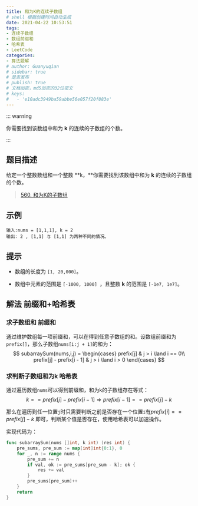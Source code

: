 ```yaml
---
title: 和为K的连续子数组
# shell 根据创建时间自动生成
date: 2021-04-22 10:53:51
tags:
- 连续子数组
- 数组前缀和
- 哈希表
- LeetCode
categories:
- 算法题解
# author: Guanyuqian
# sidebar: true
# 是否发布
# publish: true
# 文档加密，md5加密的32位密文
# keys:
# 	- 'e10adc3949ba59abbe56e057f20f883e'
---
```


::: warning

你需要找到该数组中和为 **k** 的连续的子数组的个数。

:::

<!-- more -->

## 题目描述

给定一个整数数组和一个整数 **k，**你需要找到该数组中和为 **k** 的连续的子数组的个数。

> [560. 和为K的子数组](https://leetcode-cn.com/problems/subarray-sum-equals-k/)

## 示例

```
输入:nums = [1,1,1], k = 2
输出: 2 , [1,1] 与 [1,1] 为两种不同的情况。
```



## 提示

- 数组的长度为 `[1, 20,000]`。

- 数组中元素的范围是 `[-1000, 1000] `，且整数 **k** 的范围是 `[-1e7, 1e7]`。

  

## 解法 前缀和+哈希表



### 求子数组和 前缀和

通过维护数组每一项前缀和，可以在得到任意子数组的和。设数组前缀和为`prefix[]`，那么子数组`nums[i:j + 1]`的和为：
$$
subarraySum(nums,i,j) = 
\begin{cases}
prefix[j] &  j > i \land i == 0\\
prefix[j] - prefix[i - 1] & j > i \land i > 0
\end{cases}
$$


### 求判断子数组和为k 哈希表

通过遍历数组`nums`可以得到前缀和，和为k的子数组存在等式：
$$
k == prefix[j] - prefix[i - 1]  \Rightarrow   prefix[i - 1] == prefix[j] - k
$$


那么在遍历到任一位置`j`时只需要判断之前是否存在一个位置`i`有$prefix[i] == prefix[j] - k$ 即可，判断某个值是否存在，使用哈希表可以加速操作。



实现代码为：


```go
func subarraySum(nums []int, k int) (res int) {
    pre_sums, pre_sum := map[int]int{0:1}, 0
    for _, n := range nums {
        pre_sum += n
        if val, ok := pre_sums[pre_sum - k]; ok {
            res += val
        }
        pre_sums[pre_sum]++
    }
    return
}
```



